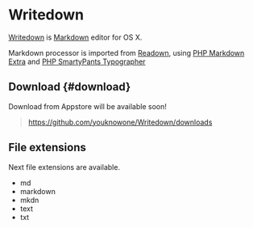 Writedown
=======

[Writedown][0] is [Markdown][1] editor for OS X.

Markdown processor is imported from [Readown][2], using [PHP Markdown Extra][3] and [PHP SmartyPants Typographer][4]

Download                                                               {#download}
------

Download from Appstore will be available soon!

>   <https://github.com/youknowone/Writedown/downloads>
  
File extensions
-----------------

Next file extensions are available.

  * md
  * markdown
  * mkdn
  * text
  * txt

  [0]: http://github.com/youknowone/writedown
  [1]: http://daringfireball.net/projects/markdown/
  [2]: http://justhing.dahlia.kr/readown
  [3]: http://michelf.com/projects/php-markdown/extra/
  [4]: http://michelf.com/projects/php-smartypants/typographer/
